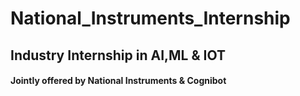 # National_Instruments_Internship
## Industry Internship in AI,ML & IOT
#### Jointly offered by National Instruments & Cognibot
